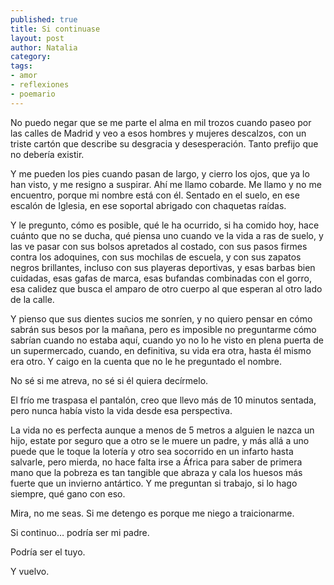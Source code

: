 ```yaml
---
published: true
title: Si continuase
layout: post
author: Natalia
category:
tags:
- amor
- reflexiones
- poemario
---
```


No puedo negar que se me parte el alma en mil trozos cuando paseo por las calles de Madrid y veo a esos hombres y mujeres descalzos, con un triste cartón que describe su desgracia y desesperación. Tanto prefijo que no debería existir.

Y me pueden los pies cuando pasan de largo, y cierro los ojos, que ya lo han visto, y me resigno a suspirar. Ahí me llamo cobarde. Me llamo y no me encuentro, porque mi nombre está con él. Sentado en el suelo, en ese escalón de Iglesia, en ese soportal abrigado con chaquetas raídas.

Y le pregunto, cómo es posible, qué le ha ocurrido, si ha comido hoy, hace cuánto que no se ducha, qué piensa uno cuando ve la vida a ras de suelo, y las ve pasar con sus bolsos apretados al costado, con sus pasos firmes contra los adoquines, con sus mochilas de escuela, y con sus zapatos negros brillantes, incluso con sus playeras deportivas, y esas barbas bien cuidadas, esas gafas de marca, esas bufandas combinadas con el gorro, esa calidez que busca el amparo de otro cuerpo al que esperan al otro lado de la calle.

Y pienso que sus dientes sucios me sonríen, y no quiero pensar en cómo sabrán sus besos por la mañana, pero es imposible no preguntarme cómo sabrían cuando no estaba aquí, cuando yo no lo he visto en plena puerta de un supermercado, cuando, en definitiva, su vida era otra, hasta él mismo era otro. Y caigo en la cuenta que no le he preguntado el nombre.

No sé si me atreva, no sé si él quiera decírmelo.

El frío me traspasa el pantalón, creo que llevo más de 10 minutos sentada, pero nunca había visto la vida desde esa perspectiva.

La vida no es perfecta aunque a menos de 5 metros a alguien le nazca un hijo, estate por seguro que a otro se le muere un padre, y más allá a uno puede que le toque la lotería y otro sea socorrido en un infarto hasta salvarle, pero mierda, no hace falta irse a África para saber de primera mano que la pobreza es tan tangible que abraza y cala los huesos más fuerte que un invierno antártico.
Y me preguntan si trabajo, si lo hago siempre, qué gano con eso.

Mira, no me seas. Si me detengo es porque me niego a traicionarme.

Si continuo…  podría ser mi padre.

Podría ser el tuyo.

Y vuelvo.  
